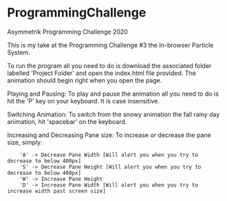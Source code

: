 # ProgrammingChallenge
Asymmetrik Programming Challenge 2020

This is my take at the Programming Challenge #3 the In-browser Particle System. 


To run the program all you need to do is download the associated folder labelled 'Project Folder' and open the index.html file provided. The animation should begin
right when you open the page. 


Playing and Pausing: To play and pause the animation all you need to do is hit the 'P' key on your keyboard. It is case insensitive. 

Switching Animation: To switch from the snowy animation the fall rainy day animation, hit 'spacebar' on the keyboard.

Increasing and Decreasing Pane size: To increase or decrease the pane size, simply: 

        'A' -> Decrease Pane Width [Will alert you when you try to decrease to below 400px]
        'S' -> Decrease Pane Height [Will alert you when you try to decrease to below 400px]
        'W' -> Increase Pane Height
        'D' -> Increase Pane Width [Will alert you when you try to increase width past screen size] 

